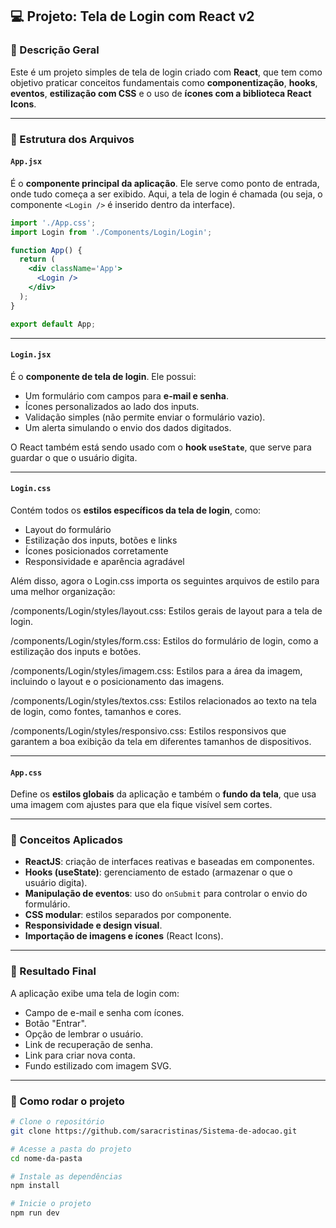 ## 💻 Projeto: Tela de Login com React v2

### 🧾 Descrição Geral

Este é um projeto simples de tela de login criado com **React**, que tem como objetivo praticar conceitos fundamentais como **componentização**, **hooks**, **eventos**, **estilização com CSS** e o uso de **ícones com a biblioteca React Icons**.

---

### 📁 Estrutura dos Arquivos

#### `App.jsx`

É o **componente principal da aplicação**. Ele serve como ponto de entrada, onde tudo começa a ser exibido. Aqui, a tela de login é chamada (ou seja, o componente `<Login />` é inserido dentro da interface).

```jsx
import './App.css';
import Login from './Components/Login/Login';

function App() {
  return (
    <div className='App'>
      <Login />
    </div>
  );
}

export default App;
```

---

#### `Login.jsx`

É o **componente de tela de login**. Ele possui:

* Um formulário com campos para **e-mail e senha**.
* Ícones personalizados ao lado dos inputs.
* Validação simples (não permite enviar o formulário vazio).
* Um alerta simulando o envio dos dados digitados.

O React também está sendo usado com o **hook `useState`**, que serve para guardar o que o usuário digita.

---

#### `Login.css`

Contém todos os **estilos específicos da tela de login**, como:

* Layout do formulário
* Estilização dos inputs, botões e links
* Ícones posicionados corretamente
* Responsividade e aparência agradável

Além disso, agora o Login.css importa os seguintes arquivos de estilo para uma melhor organização:

/components/Login/styles/layout.css: Estilos gerais de layout para a tela de login.

/components/Login/styles/form.css: Estilos do formulário de login, como a estilização dos inputs e botões.

/components/Login/styles/imagem.css: Estilos para a área da imagem, incluindo o layout e o posicionamento das imagens.

/components/Login/styles/textos.css: Estilos relacionados ao texto na tela de login, como fontes, tamanhos e cores.

/components/Login/styles/responsivo.css: Estilos responsivos que garantem a boa exibição da tela em diferentes tamanhos de dispositivos.


---

#### `App.css`

Define os **estilos globais** da aplicação e também o **fundo da tela**, que usa uma imagem com ajustes para que ela fique visível sem cortes.

---

### 🧠 Conceitos Aplicados

* **ReactJS**: criação de interfaces reativas e baseadas em componentes.
* **Hooks (useState)**: gerenciamento de estado (armazenar o que o usuário digita).
* **Manipulação de eventos**: uso do `onSubmit` para controlar o envio do formulário.
* **CSS modular**: estilos separados por componente.
* **Responsividade e design visual**.
* **Importação de imagens e ícones** (React Icons).

---

### 🧪 Resultado Final

A aplicação exibe uma tela de login com:

* Campo de e-mail e senha com ícones.
* Botão "Entrar".
* Opção de lembrar o usuário.
* Link de recuperação de senha.
* Link para criar nova conta.
* Fundo estilizado com imagem SVG.

---

### 🚀 Como rodar o projeto

```bash
# Clone o repositório
git clone https://github.com/saracristinas/Sistema-de-adocao.git

# Acesse a pasta do projeto
cd nome-da-pasta

# Instale as dependências
npm install

# Inicie o projeto
npm run dev
```


